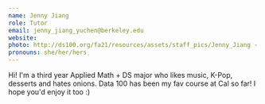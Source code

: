 ```yaml
---
name: Jenny Jiang
role: Tutor
email: jenny_jiang_yuchen@berkeley.edu
website: 
photo: http://ds100.org/fa21/resources/assets/staff_pics/Jenny_Jiang - Jenny Jiang.jpg
pronouns: she/her/hers
---
```

Hi! I'm a third year Applied Math + DS major who likes music, K-Pop, desserts and hates onions. Data 100 has been my fav course at Cal so far! I hope you'd enjoy it too :)

